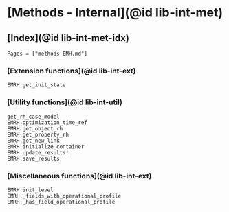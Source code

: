 # [Methods - Internal](@id lib-int-met)

## [Index](@id lib-int-met-idx)

```@index
Pages = ["methods-EMH.md"]
```


### [Extension functions](@id lib-int-ext)

```@docs
EMRH.get_init_state
```

### [Utility functions](@id lib-int-util)

```@docs
get_rh_case_model
EMRH.optimization_time_ref
EMRH.get_object_rh
EMRH.get_property_rh
EMRH.get_new_link
EMRH.initialize_container
EMRH.update_results!
EMRH.save_results
```

### [Miscellaneous functions](@id lib-int-ext)

```@docs
EMRH.init_level
EMRH._fields_with_operational_profile
EMRH._has_field_operational_profile
```

